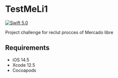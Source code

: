 # TestMeLi1



[![Swift 5.0](https://img.shields.io/badge/Swift-5.0-orange.svg?style=flat)](https://swift.org)

Project challenge for reclut procces of Mercado libre 


## Requirements

- iOS 14.5
- Xcode 12.5 
- Cocoapods 



